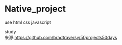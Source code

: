 # Native_project
use html css javascript

study  
来源:https://github.com/bradtraversy/50projects50days
